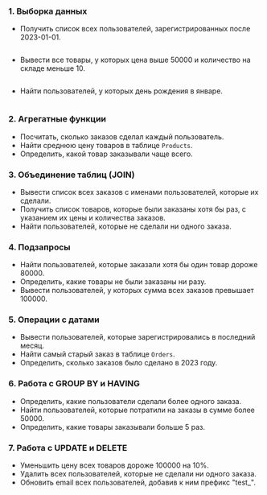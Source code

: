 ### 1. **Выборка данных**
   - Получить список всех пользователей, зарегистрированных после 2023-01-01.
```sql
```
   - Вывести все товары, у которых цена выше 50000 и количество на складе меньше 10.
```sql
```
   - Найти пользователей, у которых день рождения в январе.
```sql
```
### 2. **Агрегатные функции**
   - Посчитать, сколько заказов сделал каждый пользователь.
   - Найти среднюю цену товаров в таблице `Products`.
   - Определить, какой товар заказывали чаще всего.

### 3. **Объединение таблиц (JOIN)**
   - Вывести список всех заказов с именами пользователей, которые их сделали.
   - Получить список товаров, которые были заказаны хотя бы раз, с указанием их цены и количества заказов.
   - Найти пользователей, которые не сделали ни одного заказа.

### 4. **Подзапросы**
   - Найти пользователей, которые заказали хотя бы один товар дороже 80000.
   - Определить, какие товары не были заказаны ни разу.
   - Вывести пользователей, у которых сумма всех заказов превышает 100000.

### 5. **Операции с датами**
   - Вывести пользователей, которые зарегистрировались в последний месяц.
   - Найти самый старый заказ в таблице `Orders`.
   - Определить, сколько заказов было сделано в 2023 году.

### 6. **Работа с GROUP BY и HAVING**
   - Определить, какие пользователи сделали более одного заказа.
   - Найти пользователей, которые потратили на заказы в сумме более 50000.
   - Определить, какие товары заказывали больше 5 раз.

### 7. **Работа с UPDATE и DELETE**
   - Уменьшить цену всех товаров дороже 100000 на 10%.
   - Удалить всех пользователей, которые не сделали ни одного заказа.
   - Обновить email всех пользователей, добавив к ним префикс "test_".